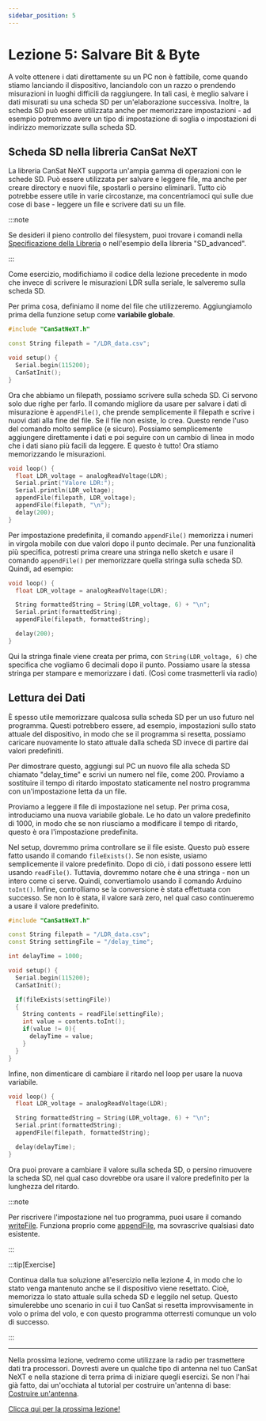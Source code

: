 ```yaml
---
sidebar_position: 5
---
```


# Lezione 5: Salvare Bit & Byte

A volte ottenere i dati direttamente su un PC non è fattibile, come quando stiamo lanciando il dispositivo, lanciandolo con un razzo o prendendo misurazioni in luoghi difficili da raggiungere. In tali casi, è meglio salvare i dati misurati su una scheda SD per un'elaborazione successiva. Inoltre, la scheda SD può essere utilizzata anche per memorizzare impostazioni - ad esempio potremmo avere un tipo di impostazione di soglia o impostazioni di indirizzo memorizzate sulla scheda SD.

## Scheda SD nella libreria CanSat NeXT

La libreria CanSat NeXT supporta un'ampia gamma di operazioni con le schede SD. Può essere utilizzata per salvare e leggere file, ma anche per creare directory e nuovi file, spostarli o persino eliminarli. Tutto ciò potrebbe essere utile in varie circostanze, ma concentriamoci qui sulle due cose di base - leggere un file e scrivere dati su un file.

:::note

Se desideri il pieno controllo del filesystem, puoi trovare i comandi nella [Specificazione della Libreria](./../CanSat-software/library_specification.md#sdcardpresent) o nell'esempio della libreria "SD_advanced".

:::

Come esercizio, modifichiamo il codice della lezione precedente in modo che invece di scrivere le misurazioni LDR sulla seriale, le salveremo sulla scheda SD.

Per prima cosa, definiamo il nome del file che utilizzeremo. Aggiungiamolo prima della funzione setup come **variabile globale**.

```Cpp title="Setup Modificato"
#include "CanSatNeXT.h"

const String filepath = "/LDR_data.csv";

void setup() {
  Serial.begin(115200);
  CanSatInit();
}
```

Ora che abbiamo un filepath, possiamo scrivere sulla scheda SD. Ci servono solo due righe per farlo. Il comando migliore da usare per salvare i dati di misurazione è `appendFile()`, che prende semplicemente il filepath e scrive i nuovi dati alla fine del file. Se il file non esiste, lo crea. Questo rende l'uso del comando molto semplice (e sicuro). Possiamo semplicemente aggiungere direttamente i dati e poi seguire con un cambio di linea in modo che i dati siano più facili da leggere. E questo è tutto! Ora stiamo memorizzando le misurazioni.

```Cpp title="Salvare i dati LDR sulla scheda SD"
void loop() {
  float LDR_voltage = analogReadVoltage(LDR);
  Serial.print("Valore LDR:");
  Serial.println(LDR_voltage);
  appendFile(filepath, LDR_voltage);
  appendFile(filepath, "\n");
  delay(200);
}
```

Per impostazione predefinita, il comando `appendFile()` memorizza i numeri in virgola mobile con due valori dopo il punto decimale. Per una funzionalità più specifica, potresti prima creare una stringa nello sketch e usare il comando `appendFile()` per memorizzare quella stringa sulla scheda SD. Quindi, ad esempio:

```Cpp title="Salvare i dati LDR sulla scheda SD"
void loop() {
  float LDR_voltage = analogReadVoltage(LDR);

  String formattedString = String(LDR_voltage, 6) + "\n";
  Serial.print(formattedString);
  appendFile(filepath, formattedString);

  delay(200);
}
```

Qui la stringa finale viene creata per prima, con `String(LDR_voltage, 6)` che specifica che vogliamo 6 decimali dopo il punto. Possiamo usare la stessa stringa per stampare e memorizzare i dati. (Così come trasmetterli via radio)

## Lettura dei Dati

È spesso utile memorizzare qualcosa sulla scheda SD per un uso futuro nel programma. Questi potrebbero essere, ad esempio, impostazioni sullo stato attuale del dispositivo, in modo che se il programma si resetta, possiamo caricare nuovamente lo stato attuale dalla scheda SD invece di partire dai valori predefiniti.

Per dimostrare questo, aggiungi sul PC un nuovo file alla scheda SD chiamato "delay_time" e scrivi un numero nel file, come 200. Proviamo a sostituire il tempo di ritardo impostato staticamente nel nostro programma con un'impostazione letta da un file.

Proviamo a leggere il file di impostazione nel setup. Per prima cosa, introduciamo una nuova variabile globale. Le ho dato un valore predefinito di 1000, in modo che se non riusciamo a modificare il tempo di ritardo, questo è ora l'impostazione predefinita.

Nel setup, dovremmo prima controllare se il file esiste. Questo può essere fatto usando il comando `fileExists()`. Se non esiste, usiamo semplicemente il valore predefinito. Dopo di ciò, i dati possono essere letti usando `readFile()`. Tuttavia, dovremmo notare che è una stringa - non un intero come ci serve. Quindi, convertiamolo usando il comando Arduino `toInt()`. Infine, controlliamo se la conversione è stata effettuata con successo. Se non lo è stata, il valore sarà zero, nel qual caso continueremo a usare il valore predefinito.

```Cpp title="Lettura di un'impostazione nel setup"
#include "CanSatNeXT.h"

const String filepath = "/LDR_data.csv";
const String settingFile = "/delay_time";

int delayTime = 1000;

void setup() {
  Serial.begin(115200);
  CanSatInit();

  if(fileExists(settingFile))
  {
    String contents = readFile(settingFile);
    int value = contents.toInt();
    if(value != 0){
      delayTime = value;
    }
  }
}
```

Infine, non dimenticare di cambiare il ritardo nel loop per usare la nuova variabile.

```Cpp title="Valore di ritardo impostato dinamicamente"
void loop() {
  float LDR_voltage = analogReadVoltage(LDR);

  String formattedString = String(LDR_voltage, 6) + "\n";
  Serial.print(formattedString);
  appendFile(filepath, formattedString);

  delay(delayTime);
}
```

Ora puoi provare a cambiare il valore sulla scheda SD, o persino rimuovere la scheda SD, nel qual caso dovrebbe ora usare il valore predefinito per la lunghezza del ritardo.

:::note

Per riscrivere l'impostazione nel tuo programma, puoi usare il comando [writeFile](./../CanSat-software/library_specification.md#writefile). Funziona proprio come [appendFile](./../CanSat-software/library_specification.md#appendfile), ma sovrascrive qualsiasi dato esistente.

:::

:::tip[Exercise]

Continua dalla tua soluzione all'esercizio nella lezione 4, in modo che lo stato venga mantenuto anche se il dispositivo viene resettato. Cioè, memorizza lo stato attuale sulla scheda SD e leggilo nel setup. Questo simulerebbe uno scenario in cui il tuo CanSat si resetta improvvisamente in volo o prima del volo, e con questo programma otterresti comunque un volo di successo.

:::

---

Nella prossima lezione, vedremo come utilizzare la radio per trasmettere dati tra processori. Dovresti avere un qualche tipo di antenna nel tuo CanSat NeXT e nella stazione di terra prima di iniziare quegli esercizi. Se non l'hai già fatto, dai un'occhiata al tutorial per costruire un'antenna di base: [Costruire un'antenna](./../CanSat-hardware/communication#quarter-wave-antenna).

[Clicca qui per la prossima lezione!](./lesson6)